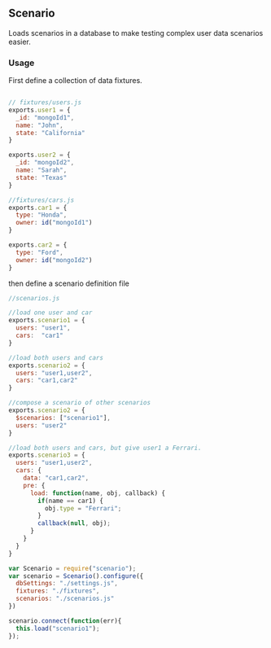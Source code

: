 ## Scenario

Loads scenarios in a database to make testing complex user data scenarios easier.

### Usage
First define a collection of data fixtures.
```javascript

// fixtures/users.js
exports.user1 = {
  _id: "mongoId1",
  name: "John",
  state: "California"
}

exports.user2 = {
  _id: "mongoId2",
  name: "Sarah",
  state: "Texas"
}

//fixtures/cars.js
exports.car1 = {
  type: "Honda",
  owner: id("mongoId1")
}

exports.car2 = {
  type: "Ford",
  owner: id("mongoId2")
}

```


then define a scenario definition file

```javascript
//scenarios.js

//load one user and car
exports.scenario1 = {
  users: "user1",
  cars:  "car1"
}

//load both users and cars
exports.scenario2 = {
  users: "user1,user2",
  cars: "car1,car2"
}

//compose a scenario of other scenarios
exports.scenario2 = {
  $scenarios: ["scenario1"],
  users: "user2"
}

//load both users and cars, but give user1 a Ferrari.
exports.scenario3 = {
  users: "user1,user2",
  cars: {
    data: "car1,car2",
    pre: {
      load: function(name, obj, callback) {
        if(name == car1) {
          obj.type = "Ferrari";
        }
        callback(null, obj);
      }
    }
  }
}
```

```javascript
var Scenario = require("scenario");
var scenario = Scenario().configure({
  dbSettings: "./settings.js",
  fixtures: "./fixtures",
  scenarios: "./scenarios.js"
})

scenario.connect(function(err){
  this.load("scenario1");
});
```
